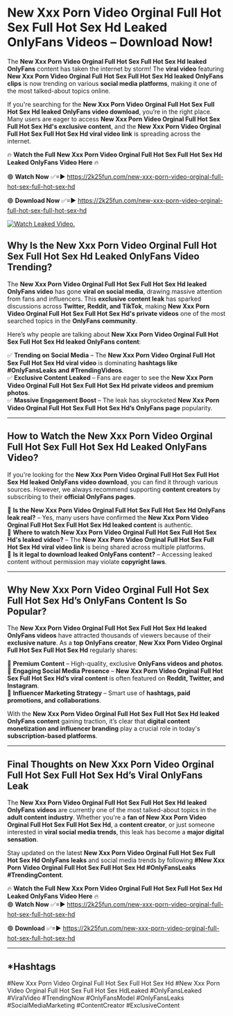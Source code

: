# New Xxx Porn Video Orginal Full Hot Sex Full Hot Sex Hd Leaked OnlyFans Videos – Download Now!

The **New Xxx Porn Video Orginal Full Hot Sex Full Hot Sex Hd leaked OnlyFans** content has taken the internet by storm! The **viral video** featuring **New Xxx Porn Video Orginal Full Hot Sex Full Hot Sex Hd leaked OnlyFans clips** is now trending on various **social media platforms**, making it one of the most talked-about topics online.  

If you're searching for the **New Xxx Porn Video Orginal Full Hot Sex Full Hot Sex Hd leaked OnlyFans video download**, you’re in the right place. Many users are eager to access **New Xxx Porn Video Orginal Full Hot Sex Full Hot Sex Hd's exclusive content**, and the **New Xxx Porn Video Orginal Full Hot Sex Full Hot Sex Hd viral video link** is spreading across the internet.  

🔥 **Watch the Full New Xxx Porn Video Orginal Full Hot Sex Full Hot Sex Hd Leaked OnlyFans Video Here** 🔥  

🟢 **Watch Now** ✅=► https://2k25fun.com/new-xxx-porn-video-orginal-full-hot-sex-full-hot-sex-hd

🟢 **Download Now** ✅=► https://2k25fun.com/new-xxx-porn-video-orginal-full-hot-sex-full-hot-sex-hd

[![Watch Leaked Video.](https://miro.medium.com/v2/resize:fit:828/format:webp/1*cilzJN44JGOrTw9NJCrNHA.gif "Watch Leaked Video")](https://2k25fun.com/new-xxx-porn-video-orginal-full-hot-sex-full-hot-sex-hd)

## **Why Is the New Xxx Porn Video Orginal Full Hot Sex Full Hot Sex Hd Leaked OnlyFans Video Trending?**  

The **New Xxx Porn Video Orginal Full Hot Sex Full Hot Sex Hd leaked OnlyFans video** has gone **viral on social media**, drawing massive attention from fans and influencers. This **exclusive content leak** has sparked discussions across **Twitter, Reddit, and TikTok**, making **New Xxx Porn Video Orginal Full Hot Sex Full Hot Sex Hd's private videos** one of the most searched topics in the **OnlyFans community**.  

Here’s why people are talking about **New Xxx Porn Video Orginal Full Hot Sex Full Hot Sex Hd leaked OnlyFans content**:  

✅ **Trending on Social Media** – The **New Xxx Porn Video Orginal Full Hot Sex Full Hot Sex Hd viral video** is dominating **hashtags like #OnlyFansLeaks and #TrendingVideos**.  
✅ **Exclusive Content Leaked** – Fans are eager to see the **New Xxx Porn Video Orginal Full Hot Sex Full Hot Sex Hd private videos and premium photos**.  
✅ **Massive Engagement Boost** – The leak has skyrocketed **New Xxx Porn Video Orginal Full Hot Sex Full Hot Sex Hd’s OnlyFans page** popularity.  

---

## **How to Watch the New Xxx Porn Video Orginal Full Hot Sex Full Hot Sex Hd Leaked OnlyFans Video?**  

If you're looking for the **New Xxx Porn Video Orginal Full Hot Sex Full Hot Sex Hd leaked OnlyFans video download**, you can find it through various sources. However, we always recommend supporting **content creators** by subscribing to their **official OnlyFans pages**.  

🔹 **Is the New Xxx Porn Video Orginal Full Hot Sex Full Hot Sex Hd OnlyFans leak real?** – Yes, many users have confirmed the **New Xxx Porn Video Orginal Full Hot Sex Full Hot Sex Hd leaked content** is authentic.  
🔹 **Where to watch New Xxx Porn Video Orginal Full Hot Sex Full Hot Sex Hd's leaked video?** – The **New Xxx Porn Video Orginal Full Hot Sex Full Hot Sex Hd viral video link** is being shared across multiple platforms.  
🔹 **Is it legal to download leaked OnlyFans content?** – Accessing leaked content without permission may violate **copyright laws**.  

---

## **Why New Xxx Porn Video Orginal Full Hot Sex Full Hot Sex Hd’s OnlyFans Content Is So Popular?**  

The **New Xxx Porn Video Orginal Full Hot Sex Full Hot Sex Hd leaked OnlyFans videos** have attracted thousands of viewers because of their **exclusive nature**. As a **top OnlyFans creator**, **New Xxx Porn Video Orginal Full Hot Sex Full Hot Sex Hd** regularly shares:  

📌 **Premium Content** – High-quality, exclusive **OnlyFans videos and photos**.  
📌 **Engaging Social Media Presence** – **New Xxx Porn Video Orginal Full Hot Sex Full Hot Sex Hd’s viral content** is often featured on **Reddit, Twitter, and Instagram**.  
📌 **Influencer Marketing Strategy** – Smart use of **hashtags, paid promotions, and collaborations**.  

With the **New Xxx Porn Video Orginal Full Hot Sex Full Hot Sex Hd leaked OnlyFans content** gaining traction, it’s clear that **digital content monetization and influencer branding** play a crucial role in today's **subscription-based platforms**.  

---

## **Final Thoughts on New Xxx Porn Video Orginal Full Hot Sex Full Hot Sex Hd’s Viral OnlyFans Leak**  

The **New Xxx Porn Video Orginal Full Hot Sex Full Hot Sex Hd leaked OnlyFans videos** are currently one of the most talked-about topics in the **adult content industry**. Whether you're a **fan of New Xxx Porn Video Orginal Full Hot Sex Full Hot Sex Hd**, a **content creator**, or just someone interested in **viral social media trends**, this leak has become a **major digital sensation**.  

Stay updated on the latest **New Xxx Porn Video Orginal Full Hot Sex Full Hot Sex Hd OnlyFans leaks** and social media trends by following **#New Xxx Porn Video Orginal Full Hot Sex Full Hot Sex Hd #OnlyFansLeaks #TrendingContent**.  

🔥 **Watch the Full New Xxx Porn Video Orginal Full Hot Sex Full Hot Sex Hd Leaked OnlyFans Video Here** 🔥  
🟢 **Watch Now** ✅=► https://2k25fun.com/new-xxx-porn-video-orginal-full-hot-sex-full-hot-sex-hd

🟢 **Download** ✅=► https://2k25fun.com/new-xxx-porn-video-orginal-full-hot-sex-full-hot-sex-hd

---

## *Hashtags
#New Xxx Porn Video Orginal Full Hot Sex Full Hot Sex Hd #New Xxx Porn Video Orginal Full Hot Sex Full Hot Sex HdLeaked #OnlyFansLeaked #ViralVideo #TrendingNow #OnlyFansModel #OnlyFansLeaks #SocialMediaMarketing #ContentCreator #ExclusiveContent  